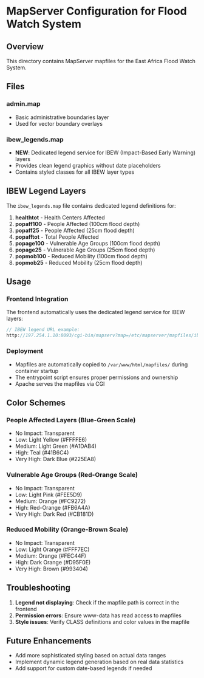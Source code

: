 # MapServer Configuration for Flood Watch System

## Overview
This directory contains MapServer mapfiles for the East Africa Flood Watch System.

## Files

### admin.map
- Basic administrative boundaries layer
- Used for vector boundary overlays

### ibew_legends.map
- **NEW**: Dedicated legend service for IBEW (Impact-Based Early Warning) layers
- Provides clean legend graphics without date placeholders
- Contains styled classes for all IBEW layer types

## IBEW Legend Layers

The `ibew_legends.map` file contains dedicated legend definitions for:

1. **healthtot** - Health Centers Affected
2. **popaff100** - People Affected (100cm flood depth)
3. **popaff25** - People Affected (25cm flood depth)
4. **popafftot** - Total People Affected
5. **popage100** - Vulnerable Age Groups (100cm flood depth)
6. **popage25** - Vulnerable Age Groups (25cm flood depth)
7. **popmob100** - Reduced Mobility (100cm flood depth)
8. **popmob25** - Reduced Mobility (25cm flood depth)

## Usage

### Frontend Integration
The frontend automatically uses the dedicated legend service for IBEW layers:
```javascript
// IBEW legend URL example:
http://197.254.1.10:8093/cgi-bin/mapserv?map=/etc/mapserver/mapfiles/ibew_legends.map&SERVICE=WMS&VERSION=1.1.0&REQUEST=GetLegendGraphic&LAYER=popaff25&FORMAT=image/png
```

### Deployment
- Mapfiles are automatically copied to `/var/www/html/mapfiles/` during container startup
- The entrypoint script ensures proper permissions and ownership
- Apache serves the mapfiles via CGI

## Color Schemes

### People Affected Layers (Blue-Green Scale)
- No Impact: Transparent
- Low: Light Yellow (#FFFFE6)
- Medium: Light Green (#A1DAB4)
- High: Teal (#41B6C4)
- Very High: Dark Blue (#225EA8)

### Vulnerable Age Groups (Red-Orange Scale)
- No Impact: Transparent
- Low: Light Pink (#FEE5D9)
- Medium: Orange (#FC9272)
- High: Red-Orange (#FB6A4A)
- Very High: Dark Red (#CB181D)

### Reduced Mobility (Orange-Brown Scale)
- No Impact: Transparent
- Low: Light Orange (#FFF7EC)
- Medium: Orange (#FEC44F)
- High: Dark Orange (#D95F0E)
- Very High: Brown (#993404)

## Troubleshooting

1. **Legend not displaying**: Check if the mapfile path is correct in the frontend
2. **Permission errors**: Ensure www-data has read access to mapfiles
3. **Style issues**: Verify CLASS definitions and color values in the mapfile

## Future Enhancements

- Add more sophisticated styling based on actual data ranges
- Implement dynamic legend generation based on real data statistics
- Add support for custom date-based legends if needed